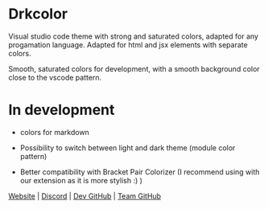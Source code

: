 # Drkcolor

 Visual studio code theme with strong and saturated colors, adapted for any progamation language.
 Adapted for html and jsx elements with separate colors.

Smooth, saturated colors for development, with a smooth background color close to the vscode pattern.

 # In development

 - colors for markdown
 - Possibility to switch between light and dark theme (module color pattern)

 - Better compatibility with Bracket Pair Colorizer (I recommend using with our extension as it is more stylish :) )

[Website](https://drkryz.xyz) | [Discord](https://discord.gg/invite/kmAuPQ6qNE) | [Dev GitHub](https://github.com/drpidman) | [Team GitHub](https://github.com/Drkryz)